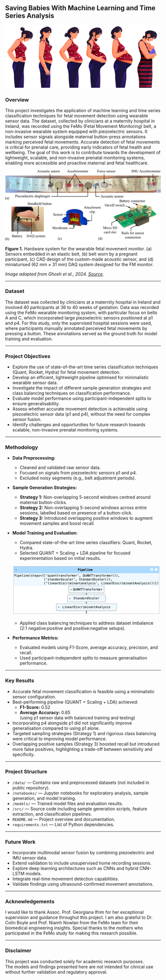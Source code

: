 ## **Saving Babies With Machine Learning and Time Series Analysis**

![Fetal Movement Monitoring](images/fyp-fmm-pregnancy.png)

### **Overview**

This project investigates the application of machine learning and time series classification techniques for fetal movement detection using wearable sensor data. The dataset, collected by clinicians at a maternity hospital in Ireland, was recorded using the FeMo (Fetal Movement Monitoring) belt, a non-invasive wearable system equipped with piezoelectric sensors. It includes sensor signals alongside maternal button-press annotations marking perceived fetal movements. Accurate detection of fetal movements is critical for prenatal care, providing early indicators of fetal health and wellbeing. The goal of this work is to contribute towards the development of lightweight, scalable, and non-invasive prenatal monitoring systems, enabling more accessible and proactive maternal and fetal healthcare.


![Fetal Movement Monitoring](images/femo-belt.jpeg)

**Figure 1.** Hardware system for the wearable fetal movement monitor. (a) Sensors embedded in an elastic belt, (b) belt worn by a pregnant participant, (c) CAD design of the custom-made acoustic sensor, and (d) miniaturised (62 mm × 31 mm) DAQ system designed for the FM monitor.  

*Image adapted from Ghosh et al., 2024. [Source](https://www.sciencedirect.com/science/article/pii/S1566253523004402).*

---

### **Dataset**

The dataset was collected by clinicians at a maternity hospital in Ireland and involved 40 participants at 36 to 40 weeks of gestation. Data was recorded using the FeMo wearable monitoring system, with particular focus on belts A and C, which incorporated large piezoelectric sensors positioned at p1 and p4. For this study, only the supervised hospital sessions were used, where participants manually annotated perceived fetal movements by pressing a button. These annotations served as the ground truth for model training and evaluation.

---

### **Project Objectives**

- Explore the use of state-of-the-art time series classification techniques (Quant, Rocket, Hydra) for fetal movement detection.
- Develop an efficient, lightweight pipeline optimised for minimalistic wearable sensor data.
- Investigate the impact of different sample generation strategies and class balancing techniques on classification performance.
- Evaluate model performance using participant-independent splits to ensure generalisability.
- Assess whether accurate movement detection is achievable using piezoelectric sensor data (p1 and p4), without the need for complex sensor fusion.
- Identify challenges and opportunities for future research towards scalable, non-invasive prenatal monitoring systems.

---

### **Methodology**

- **Data Preprocessing:**  
  - Cleaned and validated raw sensor data.
  - Focused on signals from piezoelectric sensors p1 and p4.
  - Excluded noisy segments (e.g., belt adjustment periods).

- **Sample Generation Strategies:**  
  - **Strategy 1:** Non-overlapping 5-second windows centred around maternal button-clicks.
  - **Strategy 2:** Non-overlapping 5-second windows across entire sessions, labelled based on presence of a button-click.
  - **Strategy 3:** Introduced overlapping positive windows to augment movement samples and boost recall.

- **Model Training and Evaluation:**  
  - Compared state-of-the-art time series classifiers: Quant, Rocket, Hydra.
  - Selected QUANT + Scaling + LDA pipeline for focused experimentation based on initial results.

  ![Fetal Movement Monitoring](images/fmm-pipeline.png)

  - Applied class balancing techniques to address dataset imbalance (2:1 negative:positive and positive:negative setups).

- **Performance Metrics:**  
  - Evaluated models using F1-Score, average accuracy, precision, and recall.
  - Used participant-independent splits to measure generalisation performance.

---

### **Key Results**

- Accurate fetal movement classification is feasible using a minimalistic sensor configuration.
- Best-performing pipeline (QUANT + Scaling + LDA) achieved:  
  - **F1-Score:** 0.52  
  - **Average Accuracy:** 0.65  
  (using p1 sensor data with balanced training and testing)
- Incorporating p4 alongside p1 did not significantly improve generalisation compared to using p1 alone.
- Targeted sampling strategies (Strategy 1) and rigorous class balancing were critical to improving model performance.
- Overlapping positive samples (Strategy 3) boosted recall but introduced more false positives, highlighting a trade-off between sensitivity and specificity.

---

### **Project Structure**

- `/data/` — Contains raw and preprocessed datasets (not included in public repository).
- `/notebooks/` — Jupyter notebooks for exploratory analysis, sample generation, and model training.
- `/models/` — Trained model files and evaluation results.
- `/src/` — Source code including sample generation scripts, feature extraction, and classification pipelines.
- `README.md` — Project overview and documentation.
- `requirements.txt` — List of Python dependencies.

---

### **Future Work**

- Incorporate multimodal sensor fusion by combining piezoelectric and IMU sensor data.
- Extend validation to include unsupervised home recording sessions.
- Explore deep learning architectures such as CNNs and hybrid CNN-LSTM models.
- Integrate real-time movement detection capabilities.
- Validate findings using ultrasound-confirmed movement annotations.

---

### **Acknowledgements**

I would like to thank Assoc. Prof. Georgiana Ifrim for her exceptional supervision and guidance throughut this project. I am also grateful to Dr. Colin Boyle and Prof. Niamh Nowlan from the FeMo team for their biomedical engineering insights. Special thanks to the mothers who participated in the FeMo study for making this research possible.

---

### **Disclaimer**

This project was conducted solely for academic research purposes.  
The models and findings presented here are not intended for clinical use without further validation and regulatory approval.














